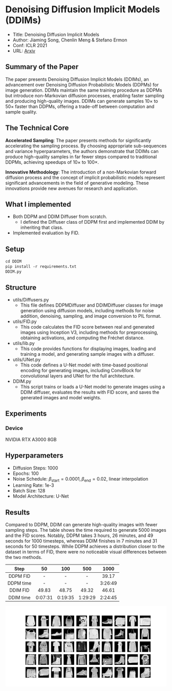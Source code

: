# Denoising Diffusion Implicit Models (DDIMs)
- Title: Denoising Diffusion Implicit Models
- Author: Jiaming Song, Chenlin Meng & Stefano Ermon
- Conf: ICLR 2021
- URL: [Arxiv](https://arxiv.org/pdf/2010.02502)

## Summary of the Paper
The paper presents Denoising Diffusion Implicit Models (DDIMs), an advancement over Denoising Diffusion Probabilistic Models (DDPMs) for image generation. DDIMs maintain the same training procedure as DDPMs but introduce non-Markovian diffusion processes, enabling faster sampling and producing high-quality images. DDIMs can generate samples 10× to 50× faster than DDPMs, offering a trade-off between computation and sample quality. 

## The Technical Core
**Accelerated Sampling**: The paper presents methods for significantly accelerating the sampling process. By choosing appropriate sub-sequences and variance hyperparameters, the authors demonstrate that DDIMs can produce high-quality samples in far fewer steps compared to traditional DDPMs, achieving speedups of 10× to 100×.

**Innovative Methodology**: The introduction of a non-Markovian forward diffusion process and the concept of implicit probabilistic models represent significant advancements in the field of generative modeling. These innovations provide new avenues for research and application.


## What I implemented
- Both DDPM and DDIM Diffuser from scratch.
  - I defined the Diffuser class of DDPM first and implemented DDIM by inheriting that class.
- Implemented evaluation by FID.

## Setup
```
cd DDIM
pip install -r requirements.txt
DDIM.py
```

## Structure
- utils/Diffusers.py
  - This file defines DDPMDiffuser and DDIMDiffuser classes for image generation using diffusion models, including methods for noise addition, denoising, sampling, and image conversion to PIL format.
- utils/FID.py
  - This code calculates the FID score between real and generated images using Inception V3, including methods for preprocessing, obtaining activations, and computing the Fréchet distance.
- utils/lib.py
  - This code provides functions for displaying images, loading and training a model, and generating sample images with a diffuser.
- utils/UNet.py
  - This code defines a U-Net model with time-based positional encoding for generating images, including ConvBlock for convolutional layers and UNet for the full architecture.
- DDIM.py
  - This script trains or loads a U-Net model to generate images using a DDIM diffuser, evaluates the results with FID score, and saves the generated images and model weights.

## Experiments
### Device
NVIDIA RTX A3000 8GB

## Hyperparameters
- Diffusion Steps: 1000
- Epochs: 100
- Noise Schedule: $\beta_{\text{start}}=0.0001, \beta_{\text{end}}=0.02$, linear interpolation
- Learning Rate: 1e-3
- Batch Size: 128
- Model Architecture: U-Net

## Results

Compared to DDPM, DDIM can generate high-quality images with fewer sampling steps. The table shows the time required to generate 5000 images and the FID scores. Notably, DDPM takes 3 hours, 26 minutes, and 49 seconds for 1000 timesteps, whereas DDIM finishes in 7 minutes and 31 seconds for 50 timesteps. While DDPM achieves a distribution closer to the dataset in terms of FID, there were no noticeable visual differences between the two methods.

<div align="center">
  
| Step | 50 | 100 | 500 | 1000 |
| :--: | :--: | :--: | :--: | :--: |
| DDPM FID | - | - | - | 39.17 |
| DDPM time | - | - | - | 3:26:49 |
| DDIM FID | 49.83 | 48.75 | 49.32 | 46.61 |
| DDIM time | 0:07:31 | 0:19:35 | 1:29:29 | 2:24:45 |

</div>

<div style="text-align:center"><img src="./ddim_images/generated_images.png" /></div>
